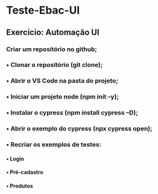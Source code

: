 # Teste-Ebac-UI

## Exercício: Automação UI

### Criar um repositório no github;
### • Clonar o repositório (git clone);
### • Abrir o VS Code na pasta do projeto;
### • Iniciar um projeto node (npm init –y);
### • Instalar o cypress (npm install cypress –D);
### • Abrir o exemplo do cypress (npx cypress open);
### • Recriar os exemplos de testes:
#### • Login
#### • Pré-cadastro
#### • Produtos